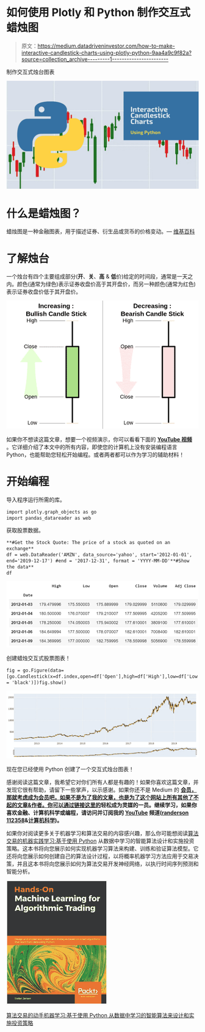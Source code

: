 # 如何使用 Plotly 和 Python 制作交互式蜡烛图

> 原文：<https://medium.datadriveninvestor.com/how-to-make-interactive-candlestick-charts-using-plotly-python-9aa4a9c9f82a?source=collection_archive---------1----------------------->

制作交互式烛台图表

![](img/47f360822926b16c282b305e2098dba3.png)

# 什么是蜡烛图？

蜡烛图是一种金融图表，用于描述证券、衍生品或货币的价格变动。— [维基百科](https://en.wikipedia.org/wiki/Candlestick_chart)

# 了解烛台

一个烛台有四个主要组成部分(**开**、**关**、**高** & **低**价)给定的时间段，通常是一天之内。颜色(通常为绿色)表示证券收盘价高于其开盘价，而另一种颜色(通常为红色)表示证券收盘价低于其开盘价。

![](img/5b0ecf33efe4a86ef2536094a693530b.png)

如果你不想读这篇文章，想要一个视频演示，你可以看看下面的 [**YouTube 视频**](https://youtu.be/4fhBXFSS1lc) 。它详细介绍了本文中的所有内容，即使您的计算机上没有安装编程语言 Python，也能帮助您轻松开始编程。或者两者都可以作为学习的辅助材料！

# 开始编程

导入程序运行所需的库。

```
import plotly.graph_objects as go
import pandas_datareader as web
```

获取股票数据。

```
**#Get the Stock Quote: The price of a stock as quoted on an exchange**
df = web.DataReader('AMZN', data_source='yahoo', start='2012-01-01', end='2019-12-17') #end = '2017-12-31', format = 'YYYY-MM-DD'**#Show the data**
df
```

![](img/2f7cc5e20ef82b2ed74a866343938a0b.png)

创建蜡烛交互式股票图表！

```
fig = go.Figure(data=[go.Candlestick(x=df.index,open=df['Open'],high=df['High'],low=df['Low'],close=df['Close'],increasing_line_color='orange',decreasing_line_color = 'black')])fig.show()
```

![](img/29eb0c102810e6ad54c67f6737783a93.png)

现在您已经使用 Python 创建了一个交互式烛台图表！

感谢阅读这篇文章，我希望它对你们所有人都是有趣的！如果你喜欢这篇文章，并发现它很有帮助，请留下一些掌声，以示感谢。如果你还不是 Medium 的 [**会员，那就考虑成为会员吧，如果不是为了我的文章，也是为了这个网站上所有其他了不起的文章&作者。你可以通过链接**](https://randerson112358.medium.com/membership)**[这里的](https://randerson112358.medium.com/membership)轻松成为灵媒的一员。继续学习，如果你喜欢金融、计算机科学或编程，请访问并订阅我的 [YouTube](https://www.youtube.com/channel/UCaV_0qp2NZd319K4_K8Z5SQ) 频道([randerson 112358](https://www.youtube.com/channel/UCaV_0qp2NZd319K4_K8Z5SQ)&[计算机科学](https://www.youtube.com/channel/UCbmb5IoBtHZTpYZCDBOC1CA))。**

如果你对阅读更多关于机器学习和算法交易的内容感兴趣，那么你可能想阅读[算法交易的机器实践学习:基于使用 Python](https://amzn.to/3eGIyMA) 从数据中学习的智能算法设计和实施投资策略。这本书将向您展示如何实现机器学习算法来构建、训练和验证算法模型。它还将向您展示如何创建自己的算法设计过程，以将概率机器学习方法应用于交易决策，并且这本书将向您展示如何为算法交易开发神经网络，以执行时间序列预测和智能分析。

![](img/3eccc1e33136ebc902f7b4c99f4cb517.png)

[算法交易的动手机器学习:基于使用 Python 从数据中学习的智能算法来设计和实施投资策略](https://amzn.to/3eGIyMA)